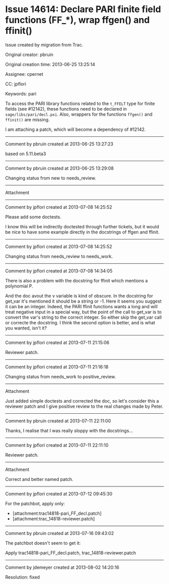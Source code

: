 # Issue 14614: Declare PARI finite field functions (FF_*), wrap ffgen() and ffinit()

Issue created by migration from Trac.

Original creator: pbruin

Original creation time: 2013-06-25 13:25:14

Assignee: cpernet

CC:  jpflori

Keywords: pari

To access the PARI library functions related to the `t_FFELT` type for finite fields (see #12142), these functions need to be declared in `sage/libs/pari/decl.pxi`.  Also, wrappers for the functions `ffgen()` and `ffinit()` are missing.

I am attaching a patch, which will become a dependency of #12142.


---

Comment by pbruin created at 2013-06-25 13:27:23

based on 5.11.beta3


---

Comment by pbruin created at 2013-06-25 13:29:08

Changing status from new to needs_review.


---

Attachment


---

Comment by jpflori created at 2013-07-08 14:25:52

Please add some doctests.

I know this will be indirectly doctested through further tickets, but it would be nice to have some example directly in the docstrings of ffgen and ffinit.


---

Comment by jpflori created at 2013-07-08 14:25:52

Changing status from needs_review to needs_work.


---

Comment by jpflori created at 2013-07-08 14:34:05

There is also a problem with the docstring for ffinit which mentions a polynomial P.

And the doc avout the v variable is kind of obscure.
In the docstring for get_var it's mentioned it should be a string or -1.
Here it seems you suggest it can be an integer.
Indeed, the PARI ffinit functions wants a long and will treat negative input in a special way, but the point of the call to get_var is to convert the var's string to the correct integer.
So either skip the get_var call or correcte the docstring.
I think the second option is better, and is what you wanted, isn't it?


---

Comment by jpflori created at 2013-07-11 21:15:06

Reviewer patch.


---

Comment by jpflori created at 2013-07-11 21:16:18

Changing status from needs_work to positive_review.


---

Attachment

Just added simple doctests and corrected the doc, so let's consider this a reviewer patch and I give positive review to the real changes made by Peter.


---

Comment by pbruin created at 2013-07-11 22:11:00

Thanks, I realise that I was really sloppy with the docstrings...


---

Comment by jpflori created at 2013-07-11 22:11:10

Reviewer patch.


---

Attachment

Correct and better named patch.


---

Comment by jpflori created at 2013-07-12 09:45:30

For the patchbot, apply only:
* [attachment:trac14818-pari_FF_decl.patch]
* [attachment:trac_14818-reviewer.patch]


---

Comment by pbruin created at 2013-07-16 09:43:02

The patchbot doesn't seem to get it:

Apply trac14818-pari_FF_decl.patch, trac_14818-reviewer.patch


---

Comment by jdemeyer created at 2013-08-02 14:20:16

Resolution: fixed
